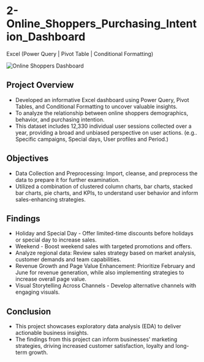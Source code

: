 # 2-Online_Shoppers_Purchasing_Intention_Dashboard
Excel (Power Query | Pivot Table | Conditional Formatting)

![Online Shoppers Dashboard](https://github.com/user-attachments/assets/b510331f-d874-4d7c-9e0d-3d577cf470e3)

## Project Overview
- Developed an informative Excel dashboard using Power Query, Pivot Tables, and Conditional Formatting to uncover valuable insights.
- To analyze the relationship between online shoppers demographics, behavior, and purchasing intention.
- This dataset includes 12,330 individual user sessions collected over a year, providing a broad and unbiased perspective on user actions. (e.g.. Specific campaigns, Special days, User profiles and Period.)

## Objectives
- Data Collection and Preprocessing: Import, cleanse, and preprocess the data to prepare it for further examination.
- Utilized a combination of clustered column charts, bar charts, stacked bar charts, pie charts, and KPIs, to understand user behavior and inform sales-enhancing strategies.

## Findings
- Holiday and Special Day - Offer limited-time discounts before holidays or special day to increase sales.
- Weekend - Boost weekend sales with targeted promotions and offers.
- Analyze regional data: Review sales strategy based on market analysis, customer demands and team capabilities.
- Revenue Growth and Page Value Enhancement: Prioritize February and June for revenue generation, while also implementing strategies to increase overall page value.
- Visual Storytelling Across Channels - Develop alternative channels with engaging visuals.

## Conclusion
- This project showcases exploratory data analysis (EDA) to deliver actionable business insights.
- The findings from this project can inform businesses' marketing strategies, driving increased customer satisfaction, loyalty and long-term growth.
